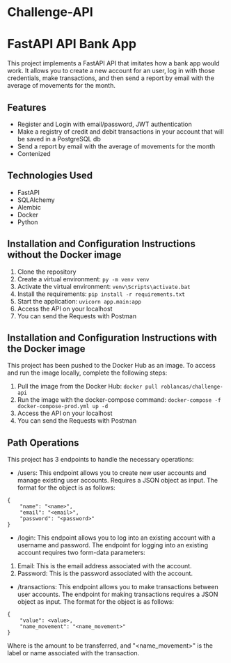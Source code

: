 # Challenge-API

# FastAPI API Bank App
This project implements a FastAPI API that imitates how a bank app would work. It allows you to create a new account for an user, log in with those credentials, make transactions, and then send a report by email with the average of movements for the month.

## Features
- Register and Login with email/password, JWT authentication
- Make a registry of credit and debit transactions in your account that will be saved in a PostgreSQL db
- Send a report by email with the average of movements for the month
- Contenized 

## Technologies Used
- FastAPI
- SQLAlchemy
- Alembic
- Docker
- Python

## Installation and Configuration Instructions without the Docker image
1. Clone the repository
2. Create a virtual environment: `py -m venv venv`
3. Activate the virtual environment: `venv\Scripts\activate.bat`
4. Install the requirements: `pip install -r requirements.txt`
5. Start the application: `uvicorn app.main:app`
6. Access the API on your localhost
7. You can send the Requests with Postman

## Installation and Configuration Instructions with the Docker image
This project has been pushed to the Docker Hub as an image. To access and run the image locally, complete the following steps: 
1. Pull the image from the Docker Hub: `docker pull roblancas/challenge-api`
2. Run the image with the docker-compose command: `docker-compose -f docker-compose-prod.yml up -d`
3. Access the API on your localhost
4. You can send the Requests with Postman

## Path Operations
This project has 3 endpoints to handle the necessary operations: 
- /users: This endpoint allows you to create new user accounts and manage existing user accounts. Requires a JSON object as input. The format for the object is as follows: 
``` 
{ 
    "name": "<name>", 
    "email": "<email>", 
    "password": "<password>" 
} 
``` 
- /login: This endpoint allows you to log into an existing account with a username and password.
The endpoint for logging into an existing account requires two form-data parameters: 
1. Email: This is the email address associated with the account. 
2. Password: This is the password associated with the account.  

- /transactions: This endpoint allows you to make transactions between user accounts. 
The endpoint for making transactions requires a JSON object as input. The format for the object is as follows: 
``` 
{ 
    "value": <value>, 
    "name_movement": "<name_movement>" 
} 
``` 
Where <value> is the amount to be transferred, and "<name_movement>" is the label or name associated with the transaction.